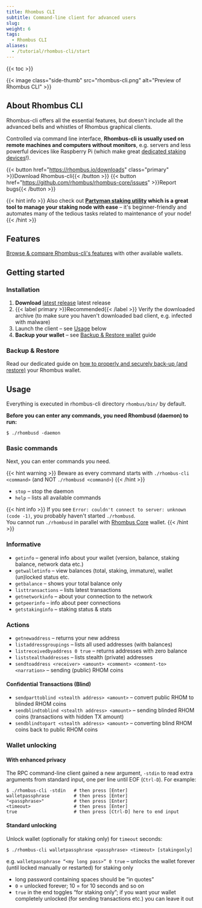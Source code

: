 ```yaml
---
title: Rhombus CLI
subtitle: Command-line client for advanced users
slug:
weight: 6
tags:
  - Rhombus CLI
aliases:
  - /tutorial/rhombus-cli/start
---
```


{{< toc >}}

{{< image class="side-thumb" src="rhombus-cli.png" alt="Preview of Rhombus CLI" >}}

## About Rhombus CLI

Rhombus-cli offers all the essential features, but doesn't include all the advanced bells and whistles of Rhombus graphical clients.

Controlled via command line interface, **Rhombus-cli is usually used on remote machines and computers without monitors**, e.g. servers and less powerful devices like Raspberry Pi (which make great [dedicated staking devices](/learn/staking/dedicated-devices/)!).


{{< button href="https://rhombus.io/downloads" class="primary" >}}Download Rhombus-cli{{< /button >}}
{{< button href="https://github.com/rhombus/rhombus-core/issues" >}}Report bugs{{< /button >}}

{{< hint info >}}
Also check out **[Partyman staking utility](/learn/staking/partyman/) which is a great tool to manage your staking node with ease** – it's beginner-friendly and automates many of the tedious tasks related to maintenance of your node!
{{< /hint >}}


## Features

[Browse & compare Rhombus-cli's features](learn:wallets:#comparison) with other available wallets.


## Getting started

### Installation

  1. **Download** [latest release](https://rhombus.io/downloads) latest release
  2. {{< label primary >}}Recommended{{< /label >}} Verify the downloaded archive (to make sure you haven't downloaded bad client, e.g. infected with malware)
  3. Launch the client – see [Usage](#usage) below
  4. **Backup your wallet** – see [Backup & Restore wallet](/tutorial/security/backup-restore-wallet/) guide


### Backup & Restore

Read our dedicated guide on [how to properly and securely back-up (and restore)](/tutorial/security/backup-restore-wallet/) your Rhombus wallet.


## Usage

Everything is executed in rhombus-cli directory `rhombus/bin/` by default.

**Before you can enter any commands, you need Rhombusd (daemon) to run:**

    $ ./rhombusd -daemon

### Basic commands

Next, you can enter commands you need.

{{< hint warning >}}
Beware as every command starts with `./rhombus-cli <command>` (and NOT `./rhombusd <command>`)
{{< /hint >}}

- `stop` – stop the daemon
- `help` – lists all available commands

{{< hint info >}}
If you see `Error: couldn't connect to server: unknown (code -1)`, you probably haven't started `./rhombusd`.\
You cannot run `./rhombusd` in parallel with [Rhombus Core](tutorial:rhombus-core:) wallet.
{{< /hint >}}

### Informative

- `getinfo` –  general info about your wallet (version, balance, staking balance, network data etc.)
- `getwalletinfo` –  view balances (total, staking, immature), wallet (un)locked status etc.
- `getbalance` –  shows your total balance only
- `listtransactions` –  lists latest transactions
- `getnetworkinfo` –  about your connection to the network
- `getpeerinfo` –  info about peer connections
- `getstakinginfo` –  staking status & stats

### Actions

- `getnewaddress` –  returns your new address
- `listaddressgroupings` –  lists all used addresses (with balances)
- `listreceivedbyaddress 0 true` –  returns addresses with zero balance
- `liststealthaddresses` –  lists stealth (private) addresses
- `sendtoaddress <receiver> <amount> <comment> <comment-to> <narration>` – sending (public) RHOM coins

#### Confidential Transactions (Blind)

- `sendparttoblind <stealth address> <amount>` – convert public RHOM to blinded RHOM coins
- `sendblindtoblind <stealth address> <amount>` – sending blinded RHOM coins (transactions with hidden TX amount)
- `sendblindtopart <stealth address> <amount>` – converting blind RHOM coins back to public RHOM coins

### Wallet unlocking

#### With enhanced privacy

The RPC command-line client gained a new argument, `-stdin` to read extra arguments from standard input, one per line until EOF (`Ctrl-D`). For example:

```
$ ./rhombus-cli -stdin   # then press [Enter]
walletpassphrase         # then press [Enter]
"<passphrase>"           # then press [Enter]
<timeout>                # then press [Enter]
true                     # then press [Ctrl-D] here to end input
```

#### Standard unlocking

Unlock wallet (optionally for staking only) for `timeout` seconds:

    $ ./rhombus-cli walletpassphrase <passphrase> <timeout> [stakingonly]

e.g. `walletpassphrase “<my long pass>” 0 true` – unlocks the wallet forever (until locked manually or restarted) for staking only

- long password containing spaces should be “in quotes”
- `0` = unlocked forever; 10 = for 10 seconds and so on
- `true` in the end toggles “for staking only”; if you want your wallet completely unlocked (for sending transactions etc.) you can leave it out